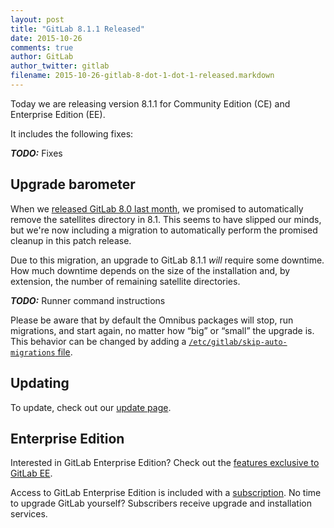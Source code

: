 ```yaml
---
layout: post
title: "GitLab 8.1.1 Released"
date: 2015-10-26
comments: true
author: GitLab
author_twitter: gitlab
filename: 2015-10-26-gitlab-8-dot-1-dot-1-released.markdown
---
```


Today we are releasing version 8.1.1 for Community Edition (CE) and Enterprise
Edition (EE).

It includes the following fixes:

***TODO:*** Fixes

<!-- more -->

## Upgrade barometer

When we [released GitLab 8.0 last month], we promised to automatically remove
the satellites directory in 8.1. This seems to have slipped our minds, but we're
now including a migration to automatically perform the promised cleanup in this
patch release.

Due to this migration, an upgrade to GitLab 8.1.1 *will* require some downtime.
How much downtime depends on the size of the installation and, by extension, the
number of remaining satellite directories.

***TODO:*** Runner command instructions

Please be aware that by default the Omnibus packages will stop, run migrations,
and start again, no matter how “big” or “small” the upgrade is. This behavior
can be changed by adding a [`/etc/gitlab/skip-auto-migrations`
file](http://doc.gitlab.com/omnibus/update/README.html).

[released GitLab 8.0 last month]: https://about.gitlab.com/2015/09/22/gitlab-8-0-released/

## Updating

To update, check out our [update page](https://about.gitlab.com/update).

## Enterprise Edition

Interested in GitLab Enterprise Edition?
Check out the [features exclusive to GitLab EE](http://about.gitlab.com/features/#enterprise).

Access to GitLab Enterprise Edition is included with a [subscription](http://www.gitlab.com/pricing).
No time to upgrade GitLab yourself?
Subscribers receive upgrade and installation services.
